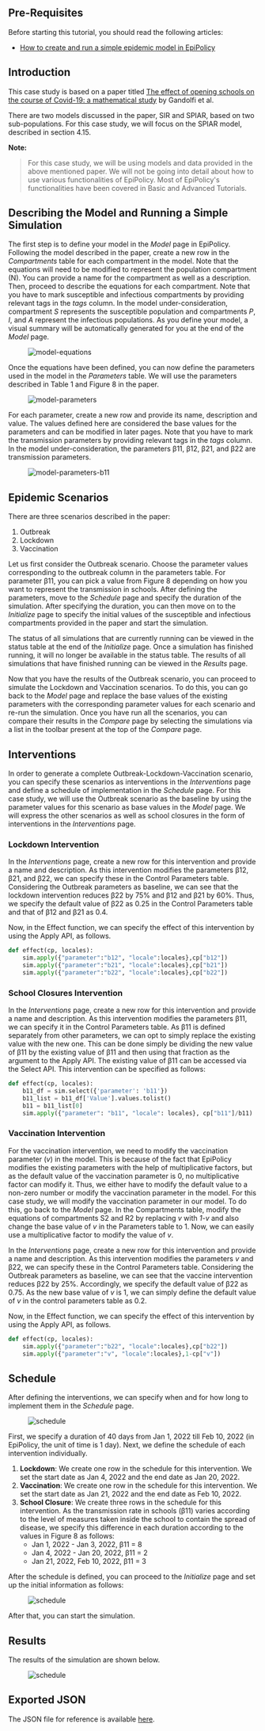 ## Pre-Requisites

Before starting this tutorial, you should read the following articles:
- [How to create and run a simple epidemic model in EpiPolicy](create_your_first_scenario)

## Introduction

This case study is based on a paper titled [The effect of opening schools on the course of Covid-19: a mathematical study](https://arxiv.org/abs/2104.04136v1) by Gandolfi et al.

There are two models discussed in the paper, SIR and SPIAR, based on two sub-populations. For this case study, we will focus on the SPIAR model, described in section 4.15.

**Note:**
> For this case study, we will be using models and data provided in the above mentioned paper. 
We will not be going into detail about how to use various functionalities of EpiPolicy.
Most of EpiPolicy's functionalities have been covered in Basic and Advanced Tutorials.

## Describing the Model and Running a Simple Simulation

The first step is to define your model in the _Model_ page in EpiPolicy. Following the model described in the paper, create a new row in the _Compartments_ table for each compartment in the model. Note that the equations will need to be modified to represent the population compartment (<tex>N</tex>). You can provide a name for the compartment as well as a description. Then, proceed to describe the equations for each compartment. Note that you have to mark susceptible and infectious compartments by providing relevant tags in the _tags_ column. In the model under-consideration, compartment *S* represents the susceptible population and compartments *P*, *I*, and *A* represent the infectious populations. As you define your model, a visual summary will be automatically generated for you at the end of the _Model_ page.

<figure>
    <img src="/assets/alberto-2-spiar-eq.png" alt="model-equations"/>  
</figure>

Once the equations have been defined, you can now define the parameters used in the model in the _Parameters_ table. We will use the parameters described in Table 1 and Figure 8 in the paper. 

<figure>
    <img src="/assets/alberto-2-spiar-params.png" alt="model-parameters"/>  
</figure>

For each parameter, create a new row and provide its name, description and value. The values defined here are considered the base values for the parameters and can be modified in later pages. Note that you have to mark the transmission parameters by providing relevant tags in the _tags_ column. In the model under-consideration, the parameters β11, β12, β21, and β22 are transmission parameters.

<figure>
    <img src="/assets/alberto-2-figure-8-1.png" alt="model-parameters-b11"/>  
</figure>

## Epidemic Scenarios

There are three scenarios described in the paper:
1. Outbreak
2. Lockdown
3. Vaccination

Let us first consider the Outbreak scenario. Choose the parameter values corresponding to the outbreak column in the parameters table. For parameter β11, you can pick a value from Figure 8 depending on how you want to represent the transmission in schools. After defining the parameters, move to the _Schedule_ page and specify the duration of the simulation. After specifying the duration, you can then move on to the _Initialize_ page to specify the initial values of the susceptible and infectious compartments provided in the paper and start the simulation.

The status of all simulations that are currently running can be viewed in the status table at the end of the _Initialize_ page. Once a simulation has finished running, it will no longer be available in the status table. The results of all simulations that have finished running can be viewed in the _Results_ page.

Now that you have the results of the Outbreak scenario, you can proceed to simulate the Lockdown and Vaccination scenarios. To do this, you can go back to the _Model_ page and replace the base values of the existing parameters with the corresponding parameter values for each scenario and re-run the simulation. Once you have run all the scenarios, you can compare their results in the _Compare_ page by selecting the simulations via a list in the toolbar present at the top of the _Compare_ page.

## Interventions

In order to generate a complete Outbreak-Lockdown-Vaccination scenario, you can specify these scenarios as interventions in the _Interventions_ page and define a schedule of implementation in the _Schedule_ page. For this case study, we will use the Outbreak scenario as the baseline by using the parameter values for this scenario as base values in the _Model_ page. We will express the other scenarios as well as school closures in the form of interventions in the _Interventions_ page.

### Lockdown Intervention
In the _Interventions_ page, create a new row for this intervention and provide a name and description. As this intervention modifies the parameters β12, β21, and β22, we can specify these in the Control Parameters table. Considering the Outbreak parameters as baseline, we can see that the lockdown intervention reduces β22 by 75% and β12 and β21 by 60%. Thus, we specify the default value of β22 as 0.25 in the Control Parameters table and that of β12 and β21 as 0.4.

Now, in the Effect function, we can specify the effect of this intervention by using the Apply API, as follows.

```python
def effect(cp, locales):
	sim.apply({"parameter":"b12", "locale":locales},cp["b12"])
	sim.apply({"parameter":"b21", "locale":locales},cp["b21"])
	sim.apply({"parameter":"b22", "locale":locales},cp["b22"])
```

### School Closures Intervention

In the _Interventions_ page, create a new row for this intervention and provide a name and description. As this intervention modifies the parameters β11, we can specify it in the Control Parameters table. As β11 is defined separately from other parameters, we can opt to simply replace the existing value with the new one. This can be done simply be dividing the new value of β11 by the existing value of β11 and then using that fraction as the argument to the Apply API. The existing value of β11 can be accessed via the Select API. This intervention can be specified as follows:

```python
def effect(cp, locales):
    b11_df = sim.select({'parameter': 'b11'})
    b11_list = b11_df['Value'].values.tolist()
    b11 = b11_list[0]
    sim.apply({"parameter": "b11", "locale": locales}, cp["b11"]/b11)
```

### Vaccination Intervention
For the vaccination intervention, we need to modify the vaccination parameter (_v_) in the model. This is because of the fact that EpiPolicy modifies the existing parameters with the help of multiplicative factors, but as the default value of the vaccination parameter is 0, no multiplicative factor can modify it. Thus, we either have to modify the default value to a non-zero number or modify the vaccination parameter in the model. For this case study, we will modify the vaccination parameter in our model. To do this, go back to the _Model_ page. In the Compartments table, modify the equations of compartments S2 and R2 by replacing _v_ with _1-v_ and also change the base value of _v_ in the Parameters table to 1. Now, we can easily use a multiplicative factor to modify the value of _v_.

In the _Interventions_ page, create a new row for this intervention and provide a name and description. As this intervention modifies the parameters _v_ and β22, we can specify these in the Control Parameters table. Considering the Outbreak parameters as baseline, we can see that the vaccine intervention reduces β22 by 25%. Accordingly, we specify the default value of β22 as 0.75. As the new base value of _v_ is 1, we can simply define the default value of _v_ in the control parameters table as 0.2.

Now, in the Effect function, we can specify the effect of this intervention by using the Apply API, as follows.


```python
def effect(cp, locales):
	sim.apply({"parameter":"b22", "locale":locales},cp["b22"])
	sim.apply({"parameter":"v", "locale":locales},1-cp["v"])
```

## Schedule

After defining the interventions, we can specify when and for how long to implement them in the _Schedule_ page.

<figure>
    <img src="/assets/alberto-2-schedule.png" alt="schedule"/>
</figure>

First, we specify a duration of 40 days from Jan 1, 2022 till Feb 10, 2022 (in EpiPolicy, the unit of time is 1 day).
Next, we define the schedule of each intervention individually.

1. **Lockdown**: We create one row in the schedule for this intervention. We set the start date as Jan 4, 2022 and the end date as Jan 20, 2022.
2. **Vaccination**: We create one row in the schedule for this intervention. We set the start date as Jan 21, 2022 and the end date as Feb 10, 2022.
3. **School Closure**: We create three rows in the schedule for this intervention. As the transmission rate in schools (β11) varies according to the level of measures taken inside the school to contain the spread of disease, we specify this difference in each duration according to the values in Figure 8 as follows:
    * Jan 1, 2022 - Jan 3, 2022, β11 = 8
    * Jan 4, 2022 - Jan 20, 2022, β11 = 2
    * Jan 21, 2022, Feb 10, 2022, β11 = 3


After the schedule is defined, you can proceed to the _Initialize_ page and set up the initial information as follows:

<figure>
    <img src="/assets/alberto-2-init-values.png" alt="schedule"/>
</figure>

After that, you can start the simulation.

## Results

The results of the simulation are shown below.

<figure>
    <img src="/assets/alberto-2-res.png" alt="schedule"/>  
</figure>

## Exported JSON

The JSON file for reference is available [here](/assets/alberto-2-case-study-2.json).
